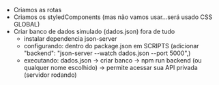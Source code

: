 - Criamos as rotas
- Criamos os styledComponents (mas não vamos usar...será usado CSS GLOBAL)
- Criar banco de dados simulado (dados.json) fora de tudo
  - instalar dependencia json-server
  - configurando: dentro do package.json em SCRIPTS (adicionar "backend": "json-server --watch dados.json --port 5000",)
  - executando: dados.json -> criar banco -> npm run backend (ou qualquer nome escolhido) -> permite acessar sua API privada (servidor rodando)